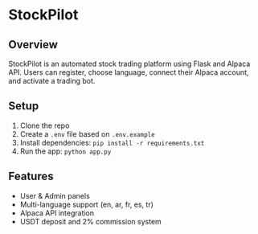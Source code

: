# StockPilot

## Overview
StockPilot is an automated stock trading platform using Flask and Alpaca API.
Users can register, choose language, connect their Alpaca account, and activate a trading bot.

## Setup
1. Clone the repo
2. Create a `.env` file based on `.env.example`
3. Install dependencies: `pip install -r requirements.txt`
4. Run the app: `python app.py`

## Features
- User & Admin panels
- Multi-language support (en, ar, fr, es, tr)
- Alpaca API integration
- USDT deposit and 2% commission system
